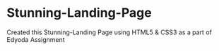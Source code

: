 # Stunning-Landing-Page

Created this Stunning-Landing Page using HTML5 & CSS3 as a part of Edyoda Assignment
